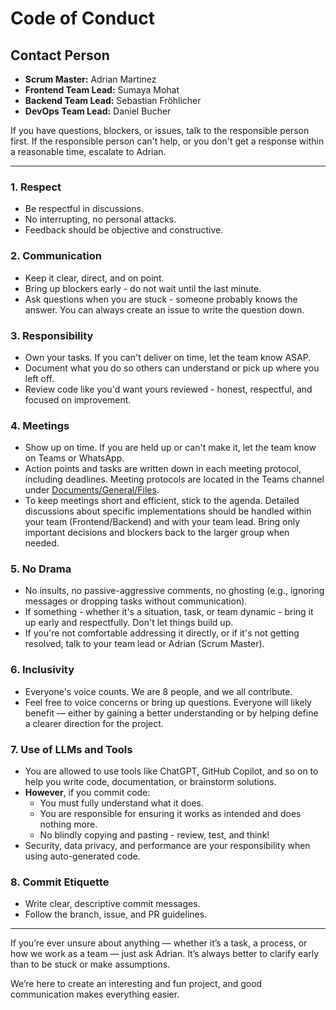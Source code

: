 # Code of Conduct

## Contact Person

- **Scrum Master:** Adrian Martinez
- **Frontend Team Lead:** Sumaya Mohat
- **Backend Team Lead:** Sebastian Fröhlicher
- **DevOps Team Lead:** Daniel Bucher

If you have questions, blockers, or issues, talk to the responsible person first. If the responsible person can't help, or you don't get a response within a reasonable time, escalate to Adrian.

---

### 1. Respect

- Be respectful in discussions.
- No interrupting, no personal attacks.
- Feedback should be objective and constructive.

### 2. Communication

- Keep it clear, direct, and on point.
- Bring up blockers early - do not wait until the last minute.
- Ask questions when you are stuck - someone probably knows the answer. You can always create an issue to write the question down.

### 3. Responsibility

- Own your tasks. If you can't deliver on time, let the team know ASAP.
- Document what you do so others can understand or pick up where you left off.
- Review code like you'd want yours reviewed - honest, respectful, and focused on improvement.

### 4. Meetings

- Show up on time. If you are held up or can't make it, let the team know on Teams or WhatsApp.
- Action points and tasks are written down in each meeting protocol, including deadlines. Meeting protocols are located in the Teams channel under [Documents/General/Files](https://zhaw.sharepoint.com/:f:/r/sites/PM4-StudyConnect/Freigegebene%20Dokumente/General/Files?csf=1&web=1&e=CHFwAE).
- To keep meetings short and efficient, stick to the agenda. Detailed discussions about specific implementations should be handled within your team (Frontend/Backend) and with your team lead. Bring only important decisions and blockers back to the larger group when needed.

### 5. No Drama

- No insults, no passive-aggressive comments, no ghosting (e.g., ignoring messages or dropping tasks without communication).
- If something - whether it's a situation, task, or team dynamic - bring it up early and respectfully. Don't let things build up.
- If you're not comfortable addressing it directly, or if it's not getting resolved, talk to your team lead or Adrian (Scrum Master).

### 6. Inclusivity

- Everyone's voice counts. We are 8 people, and we all contribute.
- Feel free to voice concerns or bring up questions. Everyone will likely benefit — either by gaining a better understanding or by helping define a clearer direction for the project.

### 7. Use of LLMs and Tools

- You are allowed to use tools like ChatGPT, GitHub Copilot, and so on to help you write code, documentation, or brainstorm solutions.
- **However**, if you commit code:
  * You must fully understand what it does.
  * You are responsible for ensuring it works as intended and does nothing more.
  * No blindly copying and pasting - review, test, and think!
- Security, data privacy, and performance are your responsibility when using auto-generated code.

### 8. Commit Etiquette

- Write clear, descriptive commit messages.
- Follow the branch, issue, and PR guidelines.

---


If you’re ever unsure about anything — whether it’s a task, a process, or how we work as a team — just ask Adrian. It’s always better to clarify early than to be stuck or make assumptions.

We’re here to create an interesting and fun project, and good communication makes everything easier.